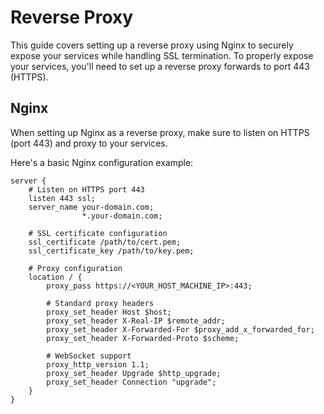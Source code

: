 # Reverse Proxy

This guide covers setting up a reverse proxy using Nginx to securely expose your services while handling SSL termination.
To properly expose your services, you'll need to set up a reverse proxy forwards to port 443 (HTTPS).

## Nginx

When setting up Nginx as a reverse proxy, make sure to listen on HTTPS (port 443) and proxy to your services.

Here's a basic Nginx configuration example:

```nginx
server {
    # Listen on HTTPS port 443
    listen 443 ssl;
    server_name your-domain.com;
                *.your-domain.com;

    # SSL certificate configuration
    ssl_certificate /path/to/cert.pem;
    ssl_certificate_key /path/to/key.pem;

    # Proxy configuration
    location / {
        proxy_pass https://<YOUR_HOST_MACHINE_IP>:443;

        # Standard proxy headers
        proxy_set_header Host $host;
        proxy_set_header X-Real-IP $remote_addr;
        proxy_set_header X-Forwarded-For $proxy_add_x_forwarded_for;
        proxy_set_header X-Forwarded-Proto $scheme;

        # WebSocket support
        proxy_http_version 1.1;
        proxy_set_header Upgrade $http_upgrade;
        proxy_set_header Connection "upgrade";
    }
}
```
